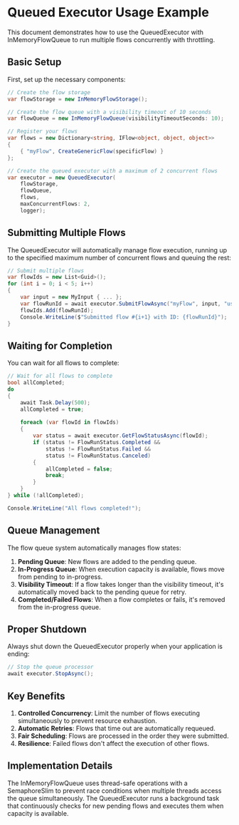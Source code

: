 # Queued Executor Usage Example

This document demonstrates how to use the QueuedExecutor with InMemoryFlowQueue to run multiple flows concurrently with throttling.

## Basic Setup

First, set up the necessary components:

```csharp
// Create the flow storage
var flowStorage = new InMemoryFlowStorage();

// Create the flow queue with a visibility timeout of 10 seconds
var flowQueue = new InMemoryFlowQueue(visibilityTimeoutSeconds: 10);

// Register your flows
var flows = new Dictionary<string, IFlow<object, object, object>>
{
    { "myFlow", CreateGenericFlow(specificFlow) }
};

// Create the queued executor with a maximum of 2 concurrent flows
var executor = new QueuedExecutor(
    flowStorage,
    flowQueue,
    flows,
    maxConcurrentFlows: 2,
    logger);
```

## Submitting Multiple Flows

The QueuedExecutor will automatically manage flow execution, running up to the specified maximum number of concurrent flows and queuing the rest:

```csharp
// Submit multiple flows
var flowIds = new List<Guid>();
for (int i = 0; i < 5; i++)
{
    var input = new MyInput { ... };
    var flowRunId = await executor.SubmitFlowAsync("myFlow", input, "user123");
    flowIds.Add(flowRunId);
    Console.WriteLine($"Submitted flow #{i+1} with ID: {flowRunId}");
}
```

## Waiting for Completion

You can wait for all flows to complete:

```csharp
// Wait for all flows to complete
bool allCompleted;
do
{
    await Task.Delay(500);
    allCompleted = true;
    
    foreach (var flowId in flowIds)
    {
        var status = await executor.GetFlowStatusAsync(flowId);
        if (status != FlowRunStatus.Completed && 
            status != FlowRunStatus.Failed && 
            status != FlowRunStatus.Canceled)
        {
            allCompleted = false;
            break;
        }
    }
} while (!allCompleted);

Console.WriteLine("All flows completed!");
```

## Queue Management

The flow queue system automatically manages flow states:

1. **Pending Queue**: New flows are added to the pending queue.
2. **In-Progress Queue**: When execution capacity is available, flows move from pending to in-progress.
3. **Visibility Timeout**: If a flow takes longer than the visibility timeout, it's automatically moved back to the pending queue for retry.
4. **Completed/Failed Flows**: When a flow completes or fails, it's removed from the in-progress queue.

## Proper Shutdown

Always shut down the QueuedExecutor properly when your application is ending:

```csharp
// Stop the queue processor
await executor.StopAsync();
```

## Key Benefits

1. **Controlled Concurrency**: Limit the number of flows executing simultaneously to prevent resource exhaustion.
2. **Automatic Retries**: Flows that time out are automatically requeued.
3. **Fair Scheduling**: Flows are processed in the order they were submitted.
4. **Resilience**: Failed flows don't affect the execution of other flows.

## Implementation Details

The InMemoryFlowQueue uses thread-safe operations with a SemaphoreSlim to prevent race conditions when multiple threads access the queue simultaneously. The QueuedExecutor runs a background task that continuously checks for new pending flows and executes them when capacity is available.
